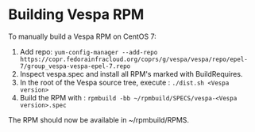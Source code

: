 <!-- Copyright 2017 Yahoo Holdings. Licensed under the terms of the Apache 2.0 license. See LICENSE in the project root. -->

# Building Vespa RPM

To manually build a Vespa RPM on CentOS 7:

1. Add repo: ```yum-config-manager --add-repo https://copr.fedorainfracloud.org/coprs/g/vespa/vespa/repo/epel-7/group_vespa-vespa-epel-7.repo```
2. Inspect vespa.spec and install all RPM's marked with BuildRequires.
1. In the root of the Vespa source tree, execute : ```./dist.sh <Vespa version>```
1. Build the RPM with : ```rpmbuild -bb ~/rpmbuild/SPECS/vespa-<Vespa version>.spec```

The RPM should now be available in ~/rpmbuild/RPMS.

